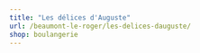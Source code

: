 ```yaml
---
title: "Les délices d'Auguste"
url: /beaumont-le-roger/les-delices-dauguste/
shop: boulangerie
---
```

